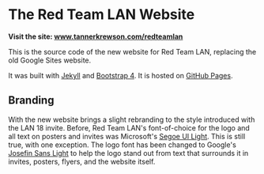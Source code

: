 # The Red Team LAN Website

**Visit the site: www.tannerkrewson.com/redteamlan**

This is the source code of the new website for Red Team LAN, replacing the old Google Sites website.

It was built with [Jekyll](https://jekyllrb.com/) and [Bootstrap 4](http://v4-alpha.getbootstrap.com/). It is hosted on [GitHub Pages](https://pages.github.com/).

## Branding

With the new website brings a slight rebranding to the style introduced with the LAN 18 invite. Before, Red Team LAN's font-of-choice for the logo and all text on posters and invites was Microsoft's [Segoe UI Light](https://www.microsoft.com/typography/fonts/font.aspx?FMID=1944). This is still true, with one exception. The logo font has been changed to Google's [Josefin Sans Light](https://www.google.com/fonts/specimen/Josefin+Sans) to help the logo stand out from text that surrounds it in invites, posters, flyers, and the website itself.
